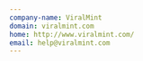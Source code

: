 ```yaml
---
company-name: ViralMint
domain: viralmint.com
home: http://www.viralmint.com/
email: help@viralmint.com
---
```




